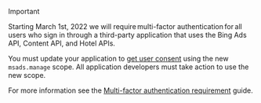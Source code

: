 > [!IMPORTANT]
> Starting March 1st, 2022 we will require multi-factor authentication for all users who sign in through a third-party application that uses the Bing Ads API, Content API, and Hotel APIs.
>
> You must update your application to [get user consent](../authentication-oauth-consent.md) using the new ```msads.manage``` scope. All application developers must take action to use the new scope.
>
> For more information see the [Multi-factor authentication requirement](../authentication-oauth-mfa.md) guide.
